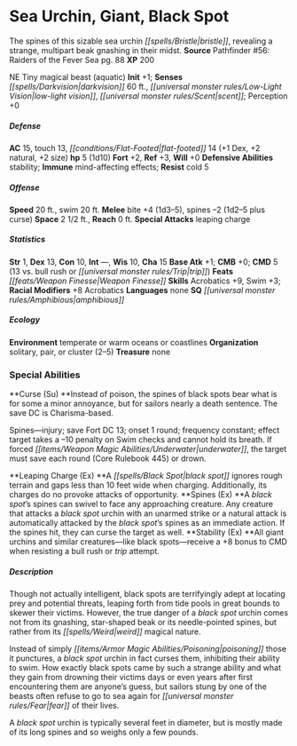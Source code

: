 ﻿---
cssclass: [monsters]
title1: Sea Urchin, Giant, Black Spot
desc_short: The spines of this sizable sea urchin bristle, revealing a strange, multipart
  beak gnashing in their midst.
title2: Black Spot
CR: 1/2
sources:
- name: 'Pathfinder #56: Raiders of the Fever Sea'
  page: 88
  link: http://paizo.com/pathfinder/adventurePath/skullAndShackles/v5748btpy8moe
XP: 200
alignment: NE
size: Tiny
type: magical beast
subtypes:
- aquatic
initiative:
  bonus: 1
senses:
  darkvision: 60
  low-light vision: true
  scent: true
AC:
  AC: 15
  touch: 13
  flat_footed: 14
  components:
    dex: 1
    natural: 2
    size: 2
HP:
  HP: 5
  long: 1d10
saves:
  fort: 2
  ref: 3
  will: 0
defensive_abilities:
- stability
immunities:
- mind-affecting effects
resistances:
  cold: 5
speeds:
  base: 20
  swim: 20
attacks:
  melee:
  - - text: bite +4 (1d3-5)
      entries:
      - - damage: 1d3-5
      attack: bite
      bonus:
      - 4
    - text: spines -2 (1d2-5 plus curse)
      entries:
      - - damage: 1d2-5
        - effect: curse
      attack: spines
      bonus:
      - -2
  special:
  - leaping charge
space: 2.5
reach: 0
ability_scores:
  STR: 1
  DEX: 13
  CON: 10
  INT:
  WIS: 10
  CHA: 15
BAB: 1
CMB: 0
CMD: 5
CMD_other: 13 vs. bull rush or trip
feats:
- name: Weapon Finesse
skills:
  Acrobatics: 9
  Swim: 3
  Perception: 0
  _racial_mods:
    Acrobatics:
      _: 8
languages:
- none
special_qualities:
- amphibious
ecology:
  environment: temperate or warm oceans or coastlines
  organization: solitary, pair, or cluster (2-5)
  treasure_type: none
special_abilities:
  Curse (Su): |-
    Instead of poison, the spines of black spots bear what is for some a minor annoyance, but for sailors nearly a death sentence. The save DC is Charisma-based.

    Spines-injury; save Fort DC 13; onset 1 round; frequency constant; effect target takes a -10 penalty on Swim checks and cannot hold its breath. If forced underwater, the target must save each round (Core Rulebook 445) or drown.
  Leaping Charge (Ex): A black spot ignores rough terrain and gaps less than 10 feet
    wide when charging. Additionally, its charges do no provoke attacks of opportunity.
  Spines (Ex): A black spot's spines can swivel to face any approaching creature.
    Any creature that attacks a black spot urchin with an unarmed strike or a natural
    attack is automatically attacked by the black spot's spines as an immediate action.
    If the spines hit, they can curse the target as well.
  Stability (Ex): All giant urchins and similar creatures-like black spots-receive
    a +8 bonus to CMD when resisting a bull rush or trip attempt.
desc_long: |-
  Though not actually intelligent, black spots are terrifyingly adept at locating prey and potential threats, leaping forth from tide pools in great bounds to skewer their victims. However, the true danger of a black spot urchin comes not from its gnashing, star-shaped beak or its needle-pointed spines, but rather from its weird magical nature.

  Instead of simply poisoning those it punctures, a black spot urchin in fact curses them, inhibiting their ability to swim. How exactly black spots came by such a strange ability and what they gain from drowning their victims days or even years after first encountering them are anyone's guess, but sailors stung by one of the beasts often refuse to go to sea again for fear of their lives.

  A black spot urchin is typically several feet in diameter, but is mostly made of its long spines and so weighs only a few pounds.

---

# Sea Urchin, Giant, Black Spot
The spines of this sizable sea urchin _[[spells/Bristle|bristle]]_, revealing a strange, multipart beak gnashing in their midst.
**Source** Pathfinder #56: Raiders of the Fever Sea pg. 88
**XP** 200

NE Tiny magical beast (aquatic)
**Init** +1; **Senses** _[[spells/Darkvision|darkvision]]_ 60 ft., _[[universal monster rules/Low-Light Vision|low-light vision]]_, _[[universal monster rules/Scent|scent]]_; Perception +0

##### Defense

**AC** 15, touch 13, _[[conditions/Flat-Footed|flat-footed]]_ 14 (+1 Dex, +2 natural, +2 size)
**hp** 5 (1d10)
**Fort** +2, **Ref** +3, **Will** +0
**Defensive Abilities** stability; **Immune** mind-affecting effects; **Resist** cold 5

##### Offense
**Speed** 20 ft., swim 20 ft.
**Melee** bite +4 (1d3–5), spines –2 (1d2–5 plus curse)
**Space** 2 1/2 ft., **Reach** 0 ft.
**Special Attacks** leaping charge

##### Statistics
**Str** 1, **Dex** 13, **Con** 10, **Int** —, **Wis** 10, **Cha** 15
**Base Atk** +1; **CMB** +0; **CMD** 5 (13 vs. bull rush or _[[universal monster rules/Trip|trip]]_)
**Feats** _[[feats/Weapon Finesse|Weapon Finesse]]_
**Skills** Acrobatics +9, Swim +3; **Racial Modifiers** +8 Acrobatics
**Languages** none
**SQ** _[[universal monster rules/Amphibious|amphibious]]_

##### Ecology

**Environment** temperate or warm oceans or coastlines
**Organization** solitary, pair, or cluster (2–5)
**Treasure** none

### Special Abilities

**Curse (Su) **Instead of poison, the spines of black spots bear what is for some a minor annoyance, but for sailors nearly a death sentence. The save DC is Charisma-based.

Spines—injury; save Fort DC 13; onset 1 round; frequency constant; effect target takes a –10 penalty on Swim checks and cannot hold its breath. If forced _[[items/Weapon Magic Abilities/Underwater|underwater]]_, the target must save each round (Core Rulebook 445) or drown.

**Leaping Charge (Ex) **A _[[spells/Black Spot|black spot]]_ ignores rough terrain and gaps less than 10 feet wide when charging. Additionally, its charges do no provoke attacks of opportunity.
**Spines (Ex) **A _black spot_’s spines can swivel to face any approaching creature. Any creature that attacks a _black spot_ urchin with an unarmed strike or a natural attack is automatically attacked by the _black spot_’s spines as an immediate action. If the spines hit, they can curse the target as well.
**Stability (Ex) **All giant urchins and similar creatures—like black spots—receive a +8 bonus to CMD when resisting a bull rush or _trip_ attempt.

##### Description

Though not actually intelligent, black spots are terrifyingly adept at locating prey and potential threats, leaping forth from tide pools in great bounds to skewer their victims. However, the true danger of a _black spot_ urchin comes not from its gnashing, star-shaped beak or its needle-pointed spines, but rather from its _[[spells/Weird|weird]]_ magical nature.

Instead of simply _[[items/Armor Magic Abilities/Poisoning|poisoning]]_ those it punctures, a _black spot_ urchin in fact curses them, inhibiting their ability to swim. How exactly black spots came by such a strange ability and what they gain from drowning their victims days or even years after first encountering them are anyone’s guess, but sailors stung by one of the beasts often refuse to go to sea again for _[[universal monster rules/Fear|fear]]_ of their lives.

A _black spot_ urchin is typically several feet in diameter, but is mostly made of its long spines and so weighs only a few pounds.
